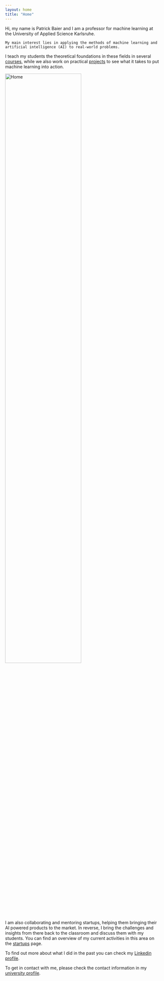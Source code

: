 ```yaml
---
layout: home
title: "Home"
---
```


<div class="row g-5 mb-5">
  <div class="col-md-6">
    Hi, my name is Patrick Baier and I am a professor for machine learning at the University of Applied Science Karlsruhe.

	My main interest lies in applying the methods of machine learning and artificial intelligence (AI) to real-world problems.
  I teach my students the theoretical foundations in these fields in several
	<a href="https://pabair.github.io/courses.html">courses</a>, while we also work on practical <a href="https://pabair.github.io/projects.html">projects</a> to see what it takes to put machine learning into action. 
  </div>
  <div class="col-md-6">
    <img src="{{ site.github.url }}/assets/img/me.jpg" alt="Home" width="70%">
  </div>
</div>

 I am also collaborating and mentoring startups, helping them bringing their AI powered products to the market. In reverse, I bring the challenges and insights from there back to the classroom and discuss them with my students.
You can find an overview of my current activities in this area on the 
<a href="https://pabair.github.io/startups.html">startups</a> page.
<p>
To find out more about what I did in the past you can check my
<a href="https://www.linkedin.com/in/patrickbaier/">Linkedin profile</a>.

To get in contact with me, please check the contact information in my 
<a href="https://www.h-ka.de/die-hochschule-karlsruhe/organisation-personen/personen-a-z/person/patrick-baier">university profile</a>.
</p>

